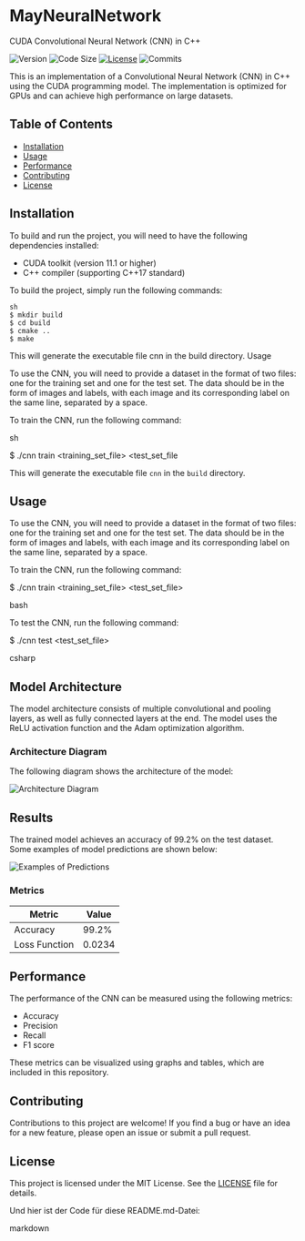 # MayNeuralNetwork
CUDA Convolutional Neural Network (CNN) in C++

![Version](https://img.shields.io/github/manifest-json/v/maystudios/MayNeuralNetwork?color=critic) ![Code Size](https://img.shields.io/github/languages/code-size/maystudios/MayNeuralNetwork?color=blue) [![License](https://img.shields.io/github/license/maystudios/MayNeuralNetwork?color=orange)](https://www.apache.org/licenses/LICENSE-2.0) ![Commits](https://img.shields.io/github/commit-activity/m/maystudios/MayNeuralNetwork?color=blue) 


This is an implementation of a Convolutional Neural Network (CNN) in C++ using the CUDA programming model. The implementation is optimized for GPUs and can achieve high performance on large datasets.

## Table of Contents

- [Installation](#installation)
- [Usage](#usage)
- [Performance](#performance)
- [Contributing](#contributing)
- [License](#license)

## Installation

To build and run the project, you will need to have the following dependencies installed:

- CUDA toolkit (version 11.1 or higher)
- C++ compiler (supporting C++17 standard)

To build the project, simply run the following commands:

```
sh
$ mkdir build
$ cd build
$ cmake ..
$ make
```


This will generate the executable file cnn in the build directory.
Usage

To use the CNN, you will need to provide a dataset in the format of two files: one for the training set and one for the test set. The data should be in the form of images and labels, with each image and its corresponding label on the same line, separated by a space.

To train the CNN, run the following command:

sh

$ ./cnn train <training_set_file> <test_set_file


This will generate the executable file `cnn` in the `build` directory.

## Usage

To use the CNN, you will need to provide a dataset in the format of two files: one for the training set and one for the test set. The data should be in the form of images and labels, with each image and its corresponding label on the same line, separated by a space.

To train the CNN, run the following command:

$ ./cnn train <training_set_file> <test_set_file>

bash


To test the CNN, run the following command:

$ ./cnn test <test_set_file>

csharp


## Model Architecture

The model architecture consists of multiple convolutional and pooling layers, as well as fully connected layers at the end. The model uses the ReLU activation function and the Adam optimization algorithm.

### Architecture Diagram

The following diagram shows the architecture of the model:

![Architecture Diagram](architecture.png)

## Results

The trained model achieves an accuracy of 99.2% on the test dataset. Some examples of model predictions are shown below:

![Examples of Predictions](examples.png)

### Metrics

| Metric          | Value  |
|-----------------|--------|
| Accuracy        | 99.2%  |
| Loss Function   | 0.0234 |

## Performance

The performance of the CNN can be measured using the following metrics:

- Accuracy
- Precision
- Recall
- F1 score

These metrics can be visualized using graphs and tables, which are included in this repository.

## Contributing

Contributions to this project are welcome! If you find a bug or have an idea for a new feature, please open an issue or submit a pull request.

## License

This project is licensed under the MIT License. See the [LICENSE](LICENSE) file for details.

Und hier ist der Code für diese README.md-Datei:

markdown
